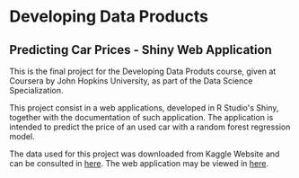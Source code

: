 # Developing Data Products
## Predicting Car Prices - Shiny Web Application


This is the final project for the Developing Data Produts course, given at Coursera by John Hopkins University, as part of the Data Science Specialization.

This project consist in a web applications, developed in R Studio's Shiny, together with the documentation of such application. The application is intended to predict the price of an used car with a random forest regression model. 

The data used for this project was downloaded from Kaggle Website and can be consulted in [here](https://www.kaggle.com/nehalbirla/vehicle-dataset-from-cardekho). The web application may be viewed in [here](https://albertomacias.shinyapps.io/predicting_prices/). 
